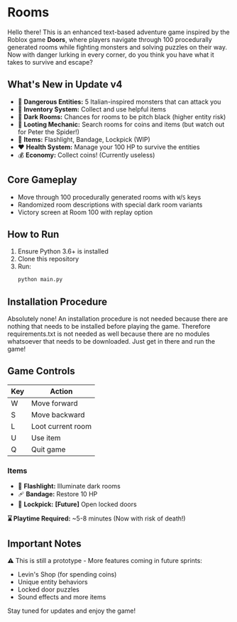# Rooms

Hello there! This is an enhanced text-based adventure game inspired by the Roblox game **Doors**, where players navigate through 100 procedurally generated rooms while fighting monsters and solving puzzles on their way. Now with danger lurking in every corner, do you think you have what it takes to survive and escape?

## What's New in Update v4
- 👹 **Dangerous Entities:** 5 Italian-inspired monsters that can attack you
- 🎒 **Inventory System:** Collect and use helpful items
- 👾 **Dark Rooms:** Chances for rooms to be pitch black (higher entity risk)
- 🫴 **Looting Mechanic:** Search rooms for coins and items (but watch out for Peter the Spider!)
- 🔦 **Items:** Flashlight, Bandage, Lockpick (WIP)
- ❤️ **Health System:** Manage your 100 HP to survive the entities
- 💰 **Economy:** Collect coins! (Currently useless)

## Core Gameplay
- Move through 100 procedurally generated rooms with `W`/`S` keys
- Randomized room descriptions with special dark room variants
- Victory screen at Room 100 with replay option

## How to Run
1. Ensure Python 3.6+ is installed
2. Clone this repository
3. Run:
   ```bash
   python main.py
   ```

## Installation Procedure
Absolutely none! An installation procedure is not needed because there are nothing that needs to be installed before playing the game. Therefore requirements.txt is not needed as well because there are no modules whatsoever that needs to be downloaded. Just get in there and run the game!

## Game Controls
Key | Action
| - | - |
 W | Move forward
 S | Move backward
 L | Loot current room
 U | Use item
 Q | Quit game

### **Items**
- 🔦 **Flashlight:** Illuminate dark rooms
- 🩹 **Bandage:** Restore 10 HP
- 🔐 **Lockpick:** **[Future]** Open locked doors

**⌛ Playtime Required:** ~5-8 minutes (Now with risk of death!)

## Important Notes
⚠️ This is still a prototype - More features coming in future sprints:
- Levin's Shop (for spending coins)
- Unique entity behaviors
- Locked door puzzles
- Sound effects and more items

Stay tuned for updates and enjoy the game!